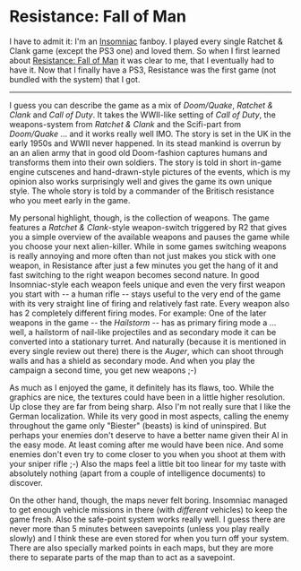 # Resistance: Fall of Man

I have to admit it: I'm an [Insomniac](http://www.insomniacgames.com/) fanboy. I played every single Ratchet & Clank game (except the PS3 one) and loved them. So when I first learned about [Resistance: Fall of Man](http://www.resistancefallofman.com/) it was clear to me, that I eventually had to have it. Now that I finally have a PS3, Resistance was the first game (not bundled with the system) that I got. 

-------------------------------

I guess you can describe the game as a mix of *Doom/Quake*, *Ratchet & Clank* and *Call of Duty*. It takes the WWII-like setting of *Call of Duty*, the weapons-system from *Ratchet & Clank* and the Scifi-part from *Doom/Quake* ... and it works really well IMO. The story is set in the UK in the early 1950s and WWII never happened. In its stead mankind is overrun by an an alien army that in good old Doom-fashion captures humans and transforms them into their own soldiers. The story is told in short in-game engine cutscenes and hand-drawn-style pictures of the events, which is my opinion also works surprisingly well and gives the game its own unique style. The whole story is told by a commander of the Britisch resistance who you meet early in the game.

My personal highlight, though, is the collection of weapons. The game features a *Ratchet & Clank*-style weapon-switch triggered by R2 that gives you a simple overview of the available weapons and pauses the game while you choose your next alien-killer. While in some games switching weapons is really annoying and more often than not just makes you stick with one weapon, in Resistance after just a few minutes you get the hang of it and fast switching to the right weapon becomes second nature. In good Insomniac-style each weapon feels unique and even the very first weapon you start with -- a human rifle -- stays useful to the very end of the game with its very straight line of firing and relatively fast rate. Every weapon also has 2 completely different firing modes. For example: One of the later weapons in the game -- the *Hailstorm* -- has as primary firing mode a ... well, a hailstorm of nail-like projectiles and as secondary mode it can be converted into a stationary turret. And naturally (because it is mentioned in every single review out there) there is the *Auger*, which can shoot through walls and has a shield as secondary mode. And when you play the campaign a second time, you get new weapons ;-) 

As much as I enjoyed the game, it definitely has its flaws, too. While the graphics are nice, the textures could have been in a little higher resolution. Up close they are far from being sharp. Also I'm not really sure that I like the German localization. While its very good in most aspects, calling the enemy throughout the game only "Biester" (beasts) is kind of uninspired. But perhaps your enemies don't deserve to have a better name given their AI in the easy mode. At least coming after me would have been nice. And some enemies don't even try to come closer to you when you shoot at them with your sniper rifle ;-) Also the maps feel a little bit too linear for my taste with absolutely nothing (apart from a couple of intelligence documents) to discover.

On the other hand, though, the maps never felt boring. Insomniac managed to get enough vehicle missions in there (with *different* vehicles) to keep the game fresh. Also the safe-point system works really well. I guess there are never more than 5 minutes between savepoints (unless you play really slowly) and I think these are even stored for when you turn off your system. There are also specially marked points in each maps, but they are more there to separate parts of the map than to act as a savepoint.